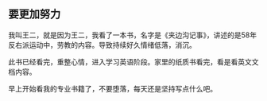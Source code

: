 ## 要更加努力

我叫王二，就是因为王二，我看了一本书，名字是《夹边沟记事》，讲述的是58年反右派运动中，劳教的内容。导致持续好久情绪低落，消沉。


此书已经看完，重整心情，进入学习英语阶段。家里的纸质书看完，看是看英文文档内容。

早上开始看我的专业书籍了，不要堕落，每天还是坚持写点什么吧。

